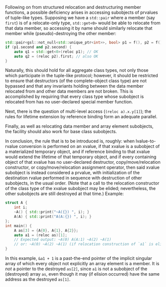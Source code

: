 Following on from structured relocation and destructuring member functions, a possible deficiency arises in
accessing subobjects of prvalues of tuple-like types. Supposing we have a `std::pair` where a member (say `first`) is of
a relocate-only type, `std::get<0>` would be able to relocate from that data member, so accessing it by name should
similarly relocate that member while (pseudo)-destroying the other member:

```c++
std::pair<gsl::not_null<std::unique_ptr<int>>, bool> p1 = f(), p2 = f();
if (p1.second and p2.second) {
    auto q1 = std::get<0>(reloc p1); // OK
    auto q2 = (reloc p2).first; // also OK
}
```

Naturally, this should hold for all aggregate class types, not only those which participate in the tuple-like protocol;
however, it should be restricted to ensure that destructors (of the complete-object class type) are not bypassed and
that any invariants holding between the data member relocated from and other data members are not broken. This is
accomplished by requiring that every class type whose subobject is relocated from has no user-declared special member
function.

Next, there is the question of multi-level access (`(reloc a).x.y[1]`); the rules for lifetime extension by reference
binding form an adequate parallel.

Finally, as well as relocating data member and array element subobjects, the facility should also work for base class
subobjects.

In conclusion, the rule that is to be introduced is, roughly: when lvalue-to-rvalue conversion is performed on an
xvalue, if that xvalue is a subobject of a materialized temporary object, and if reference binding to that xvalue would
extend the lifetime of that temporary object, and if every containing object of that xvalue has no user-declared
destructor, copy/move/relocation constructor, or copy/move/relocation assignment operator, then said xvalue subobject is
instead considered a prvalue, with initialization of the destination rvalue performed in sequence with destruction of
other subobjects, in the usual order. (Note that a call to the relocation constructor of the class type of the xvalue
subobject may be elided; nevertheless, the other subobjects are still destroyed at that time.) Example:

```c++
struct A {
    int i;
    ~A() { std::print("~A({}) ", i); }
    A(A) { std::print("A(A:{}) ", i); }
};
int main() {
    A as[3] = {A{0}, A{1}, A{2}};
    auto a1 = (reloc as)[1];
    // Expected output: ~A(0) A(A:1) ~A(2) ~A(1)
    // or: ~A(0) ~A(2) ~A(1) (if relocation construction of `a1` is elided)
}
```

In this example, `&a1 + 1` is a past-the-end pointer of the implicit singular array of which every object not explicitly
an array element is a member. It is *not* a pointer to the destroyed `as[2]`, since `a1` is not a subobject of the
(destroyed) array `as`, even though it may (if elision occurred) have the same address as the destroyed `as[1]`.
